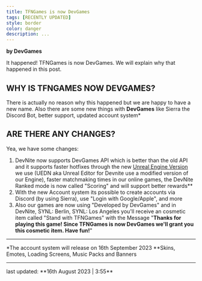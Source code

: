```yaml
---
title: TFNGames is now DevGames
tags: [RECENTLY UPDATED]
style: border
color: danger
description: ...
---
```


**by DevGames**


It happened! TFNGames is now DevGames. We will explain why that happened in this post.

## WHY IS TFNGAMES NOW DEVGAMES?
There is actually no reason why this happened but we are happy to have a new name. Also there are some new things with **DevGames** like Sierra the Discord Bot, better support, updated account system*

## ARE THERE ANY CHANGES?
Yea, we have some changes:
1. DevNite now supports DevGames API which is better than the old API and it supports faster hotfixes through the new [Unreal Engine Version]() we use (UEDN aka Unreal Editor for Devnite use a modified version of our Engine), faster matchmaking times in our online games, the DevNite Ranked mode is now called "Scoring" and will support better rewards**
2. With the new Account system its possible to create accounts via Discord (by using Sierra), use "Login with Google/Apple", and more
3. Also our games are now using "Developed by DevGames" and in DevNite, SYNL: Berlin, SYNL: Los Angeles you'll receive an cosmetic item called "Stand with TFNGames" with the Message "**Thanks for playing this game! Since TFNGames is now DevGames we'll grant you this cosmetic item. Have fun!**"

<hr>

*The account system will release on 16th September 2023
**Skins, Emotes, Loading Screens, Music Packs and Banners

<hr>
last updated: **16th August 2023 | 3:55**
